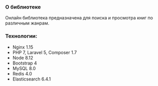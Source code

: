 ### О библиотеке
Онлайн библиотека предназначена для поиска и просмотра книг по различным жанрам.

### Технологии:
* Nginx 1.15
* PHP 7, Laravel 5, Composer 1.7
* Node 8.12
* Bootstrap 4
* MySQL 8.0
* Redis 4.0
* Elasticsearch 6.4.1